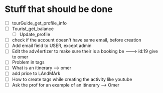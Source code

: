 # Stuff that should be done

- [ ] tourGuide_get_profile_info
- [ ] Tourist_get_balance
  - [ ] Update_profile
- [ ] check if the account doesn't have same email, before creation
- [ ] Add email field to USER, except admin
- [ ] Edit the adv4ertizer to make sure their is a booking be ---> id:19 give to omer
- [ ] Problem in tags
- [ ] What is an itinerary --> omer
- [ ] add price to LAndMArk
- [ ] How to create tags while creating the activity like youtube
- [ ] Ask the prof for an example of an itinerary --> Omer